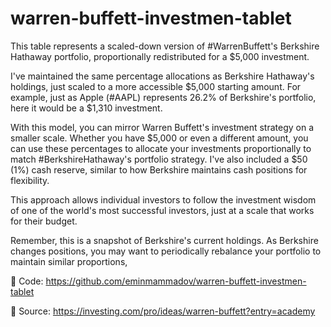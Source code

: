 # warren-buffett-investmen-tablet

This table represents a scaled-down version of #WarrenBuffett's Berkshire Hathaway portfolio, proportionally redistributed for a $5,000 investment. 

I've maintained the same percentage allocations as Berkshire Hathaway's holdings, just scaled to a more accessible $5,000 starting amount. For example, just as Apple (#AAPL) represents 26.2% of Berkshire's portfolio, here it would be a $1,310 investment.

With this model, you can mirror Warren Buffett's investment strategy on a smaller scale. Whether you have $5,000 or even a different amount, you can use these percentages to allocate your investments proportionally to match #BerkshireHathaway's portfolio strategy. I've also included a $50 (1%) cash reserve, similar to how Berkshire maintains cash positions for flexibility.

This approach allows individual investors to follow the investment wisdom of one of the world's most successful investors, just at a scale that works for their budget. 

Remember, this is a snapshot of Berkshire's current holdings. As Berkshire changes positions, you may want to periodically rebalance your portfolio to maintain similar proportions,

🔗 Code: https://github.com/eminmammadov/warren-buffett-investmen-tablet

🔗 Source: https://investing.com/pro/ideas/warren-buffett?entry=academy
